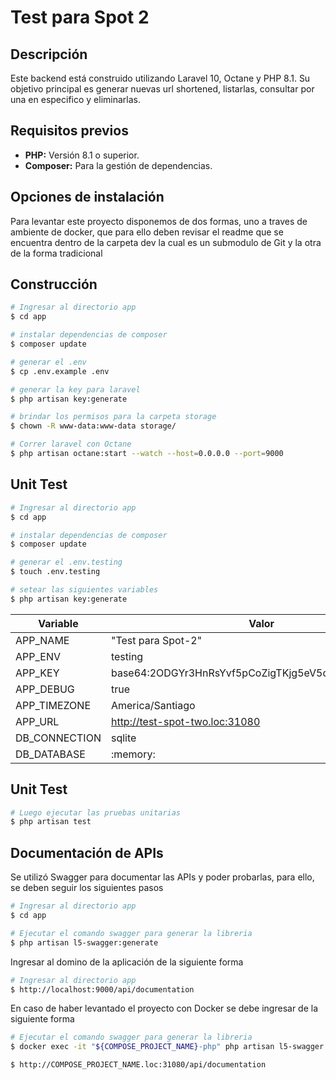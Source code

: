 # Test para Spot 2

## Descripción
Este backend está construido utilizando Laravel 10, Octane y PHP 8.1. Su objetivo principal es generar nuevas url shortened, listarlas, consultar por una en especifico y eliminarlas.

## Requisitos previos
* **PHP:** Versión 8.1 o superior.
* **Composer:** Para la gestión de dependencias.

## Opciones de instalación
Para levantar este proyecto disponemos de dos formas, uno a traves de ambiente de docker, que para ello deben revisar el readme que se encuentra dentro de la carpeta dev la cual es un submodulo de Git y la otra de la forma tradicional

## Construcción

```bash
# Ingresar al directorio app
$ cd app

# instalar dependencias de composer
$ composer update

# generar el .env
$ cp .env.example .env

# generar la key para laravel
$ php artisan key:generate

# brindar los permisos para la carpeta storage
$ chown -R www-data:www-data storage/

# Correr laravel con Octane
$ php artisan octane:start --watch --host=0.0.0.0 --port=9000
```

## Unit Test

```bash
# Ingresar al directorio app
$ cd app

# instalar dependencias de composer
$ composer update

# generar el .env.testing
$ touch .env.testing

# setear las siguientes variables
$ php artisan key:generate
```

|Variable        |Valor                          |Descripción                  |
|----------------|-------------------------------|-----------------------------|
|APP_NAME        | "Test para Spot-2"            |                             |
|APP_ENV         | testing                       |                             |
|APP_KEY         | base64:2ODGYr3HnRsYvf5pCoZigTKjg5eV5qS07BleQEw01is= |       |
|APP_DEBUG       | true                          |                             |
|APP_TIMEZONE    | America/Santiago              |                             |
|APP_URL         | http://test-spot-two.loc:31080 |                            |
|DB_CONNECTION   | sqlite                        |                             |
|DB_DATABASE     | :memory:                      |                             |


## Unit Test

```bash
# Luego ejecutar las pruebas unitarias
$ php artisan test

```

## Documentación de APIs

Se utilizó Swagger para documentar las APIs y poder probarlas, para ello, se deben seguir los siguientes pasos

```bash
# Ingresar al directorio app
$ cd app

# Ejecutar el comando swagger para generar la libreria
$ php artisan l5-swagger:generate

```

Ingresar al domino de la aplicación de la siguiente forma
```bash
# Ingresar al directorio app
$ http://localhost:9000/api/documentation

```

En caso de haber levantado el proyecto con Docker se debe ingresar de la siguiente forma
```bash
# Ejecutar el comando swagger para generar la libreria
$ docker exec -it "${COMPOSE_PROJECT_NAME}-php" php artisan l5-swagger:generate

$ http://COMPOSE_PROJECT_NAME.loc:31080/api/documentation

```
